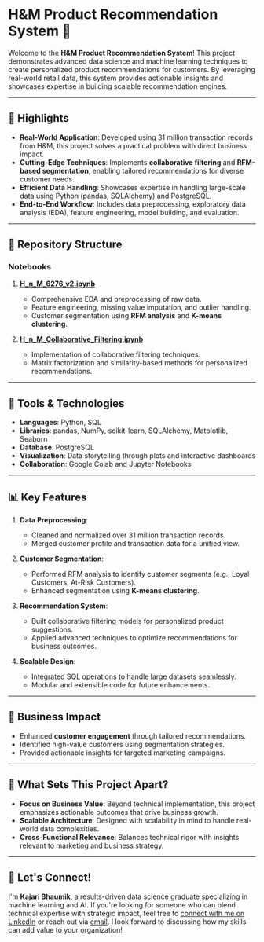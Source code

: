 # H&M Product Recommendation System 🚀

Welcome to the **H&M Product Recommendation System**! This project demonstrates advanced data science and machine learning techniques to create personalized product recommendations for customers. By leveraging real-world retail data, this system provides actionable insights and showcases expertise in building scalable recommendation engines.

---

## 🌟 Highlights

- **Real-World Application**: Developed using 31 million transaction records from H&M, this project solves a practical problem with direct business impact.
- **Cutting-Edge Techniques**: Implements **collaborative filtering** and **RFM-based segmentation**, enabling tailored recommendations for diverse customer needs.
- **Efficient Data Handling**: Showcases expertise in handling large-scale data using Python (pandas, SQLAlchemy) and PostgreSQL.
- **End-to-End Workflow**: Includes data preprocessing, exploratory data analysis (EDA), feature engineering, model building, and evaluation.

---

## 📂 Repository Structure

### Notebooks

1. **[H_n_M_6276_v2.ipynb](https://github.com/KajariBhaumik/HnM_Product_Recommendation/blob/main/H_n_M_6276_v2.ipynb)**  
   - Comprehensive EDA and preprocessing of raw data.
   - Feature engineering, missing value imputation, and outlier handling.
   - Customer segmentation using **RFM analysis** and **K-means clustering**.

2. **[H_n_M_Collaborative_Filtering.ipynb](https://github.com/KajariBhaumik/HnM_Product_Recommendation/blob/main/H_n_M_Collaborative_Filtering.ipynb)**  
   - Implementation of collaborative filtering techniques.
   - Matrix factorization and similarity-based methods for personalized recommendations.

---

## 🔧 Tools & Technologies

- **Languages**: Python, SQL
- **Libraries**: pandas, NumPy, scikit-learn, SQLAlchemy, Matplotlib, Seaborn
- **Database**: PostgreSQL
- **Visualization**: Data storytelling through plots and interactive dashboards
- **Collaboration**: Google Colab and Jupyter Notebooks

---

## 📊 Key Features

1. **Data Preprocessing**:
   - Cleaned and normalized over 31 million transaction records.
   - Merged customer profile and transaction data for a unified view.

2. **Customer Segmentation**:
   - Performed RFM analysis to identify customer segments (e.g., Loyal Customers, At-Risk Customers).
   - Enhanced segmentation using **K-means clustering**.

3. **Recommendation System**:
   - Built collaborative filtering models for personalized product suggestions.
   - Applied advanced techniques to optimize recommendations for business outcomes.

4. **Scalable Design**:
   - Integrated SQL operations to handle large datasets seamlessly.
   - Modular and extensible code for future enhancements.

---

## 🎯 Business Impact

- Enhanced **customer engagement** through tailored recommendations.
- Identified high-value customers using segmentation strategies.
- Provided actionable insights for targeted marketing campaigns.

---

## 🚀 What Sets This Project Apart?

- **Focus on Business Value**: Beyond technical implementation, this project emphasizes actionable outcomes that drive business growth.
- **Scalable Architecture**: Designed with scalability in mind to handle real-world data complexities.
- **Cross-Functional Relevance**: Balances technical rigor with insights relevant to marketing and business strategy.

---

## 📧 Let's Connect!

I'm **Kajari Bhaumik**, a results-driven data science graduate specializing in machine learning and AI. If you're looking for someone who can blend technical expertise with strategic impact, feel free to [connect with me on LinkedIn](https://linkedin.com/in/kajaribhaumik) or reach out via [email](mailto:kbhaumik@charlotte.edu). I look forward to discussing how my skills can add value to your organization!
